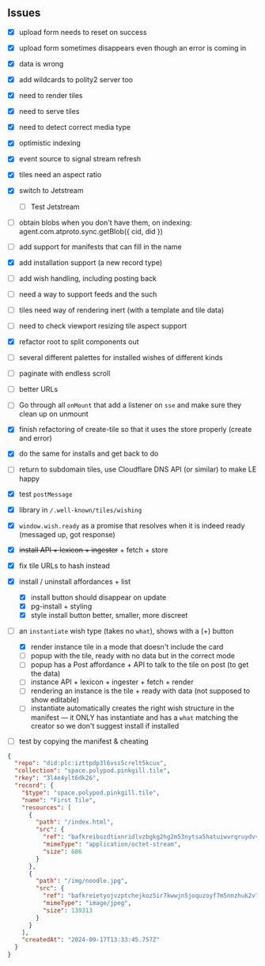 
## Issues

- [x] upload form needs to reset on success
- [x] upload form sometimes disappears even though an error is coming in
- [x] data is wrong
- [x] add wildcards to polity2 server too
- [x] need to render tiles
- [x] need to serve tiles
- [x] need to detect correct media type
- [x] optimistic indexing
- [x] event source to signal stream refresh
- [x] tiles need an aspect ratio
- [x] switch to Jetstream
  - [ ] Test Jetstream
- [ ] obtain blobs when you don't have them, on indexing: agent.com.atproto.sync.getBlob({ cid, did })
- [ ] add support for manifests that can fill in the name
- [x] add installation support (a new record type)
- [ ] add wish handling, including posting back
- [ ] need a way to support feeds and the such
- [ ] tiles need way of rendering inert (with a template and tile data)
- [ ] need to check viewport resizing tile aspect support
- [x] refactor root to split components out
- [ ] several different palettes for installed wishes of different kinds
- [ ] paginate with endless scroll
- [ ] better URLs
- [ ] Go through all `onMount` that add a listener on `sse` and make sure they clean up on unmount
- [x] finish refactoring of create-tile so that it uses the store properly (create and error)
- [x] do the same for installs and get back to do 
- [ ] return to subdomain tiles, use Cloudflare DNS API (or similar) to make LE happy

- [x] test `postMessage`
- [x] library in `/.well-known/tiles/wishing`
- [x] `window.wish.ready` as a promise that resolves when it is indeed ready (messaged up, got response)
- [x] ~~install API + lexicon + ingester~~ + fetch + store
- [x] fix tile URLs to hash instead
- [x] install / uninstall affordances + list
  - [x] install button should disappear on update
  - [x] pg-install + styling
  - [x] style install button better, smaller, more discreet
- [ ] an `instantiate` wish type (takes no `what`), shows with a (+) button
  - [x] render instance tile in a mode that doesn't include the card
  - [ ] popup with the tile, ready with no data but in the correct mode
  - [ ] popup has a Post affordance + API to talk to the tile on post (to get the data)
  - [ ] instance API + lexicon + ingester + fetch + render
  - [ ] rendering an instance is the tile + ready with data (not supposed to show editable)
  - [ ] instantiate automatically creates the right wish structure in the manifest — it ONLY has instantiate and has a `what` matching the creator so we don't suggest install if installed
- [ ] test by copying the manifest & cheating

```json
{
  "repo": "did:plc:izttpdp3l6vss5crelt5kcux",
  "collection": "space.polypod.pinkgill.tile",
  "rkey": "3l4e4ylt6dk26",
  "record": {
    "$type": "space.polypod.pinkgill.tile",
    "name": "First Tile",
    "resources": [
      {
        "path": "/index.html",
        "src": {
          "ref": "bafkreibozdtixnridlvzbgkg2hg2m53nytsa5hatuiwvrqruydvvy52whu",
          "mimeType": "application/octet-stream",
          "size": 686
        }
      },
      {
        "path": "/img/noodle.jpg",
        "src": {
          "ref": "bafkreietyojvzptchejkoz5ir7kwwjn5joquzoyf7m5nnzhuk2v7ju63uy",
          "mimeType": "image/jpeg",
          "size": 139313
        }
      }
    ],
    "createdAt": "2024-09-17T13:33:45.757Z"
  }
}
```
